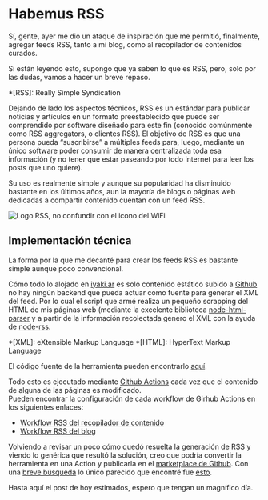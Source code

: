 ﻿# Habemus RSS

Sí, gente, ayer me dio un ataque de inspiración que me permitió, finalmente, agregar feeds RSS, tanto a mi blog, como al recopilador de contenidos curados.

Si están leyendo esto, supongo que ya saben lo que es RSS, pero, solo por las dudas, vamos a hacer un breve repaso.

*[RSS]: Really Simple Syndication

Dejando de lado los aspectos técnicos, RSS es un estándar para publicar noticias y artículos en un formato preestablecido que puede ser comprendido por software diseñado para este fin (conocido comúnmente como RSS aggregators, o clientes RSS). El objetivo de RSS es que una persona pueda “suscribirse” a múltiples feeds para, luego, mediante un único software poder consumir de manera centralizada toda esa información (y no tener que estar paseando por todo internet para leer los posts que uno quiere).

Su uso es realmente simple y aunque su popularidad ha disminuido bastante en los últimos años, aun la mayoría de blogs o páginas web dedicadas a compartir contenido cuentan con un feed RSS.

![Logo RSS, no confundir con el icono del WiFi](/images/posts/rss-logo.png)

## Implementación técnica

La forma por la que me decanté para crear los feeds RSS es bastante simple aunque poco convencional.

Cómo todo lo alojado en [iyaki.ar](https://iyaki.ar) es solo contenido estático subido a [Github](https://github.com/) no hay ningún backend que pueda actuar como fuente para generar el XML del feed. Por lo cual el script que armé realiza un pequeño scrapping del HTML de mis páginas web (mediante la excelente biblioteca [node-html-parser](https://github.com/taoqf/node-html-parser) y a partir de la información recolectada genero el XML con la ayuda de [node-rss](https://github.com/dylang/node-rss).

*[XML]: eXtensible Markup Language
*[HTML]: HyperText Markup Language

El código fuente de la herramienta pueden encontrarlo [aquí](https://github.com/iyaki/iyaki.github.io/tree/main/rss).

Todo esto es ejecutado mediante [Github Actions](https://github.com/features/actions) cada vez que el contenido de alguna de las páginas es modificado.  
Pueden encontrar la configuración de cada workflow de Girhub Actions en los siguientes enlaces:

- [Workflow RSS del recopilador de contenido](https://github.com/iyaki/iyaki.github.io/blob/main/.github/workflows/rss_curated.yml)
- [Workflow RSS del blog](https://github.com/iyaki/iyaki.github.io/blob/main/.github/workflows/rss_blog.yml)

Volviendo a revisar un poco cómo quedó resuelta la generación de RSS y viendo lo genérica que resultó la solución, creo que podría convertir la herramienta en una Action y publicarla en el [marketplace de Github](https://github.com/marketplace). Con una [breve búsqueda](https://github.com/marketplace?type=actions&query=rss+) lo único parecido que encontré fue [esto](https://github.com/marketplace/actions/rssify-any).

Hasta aquí el post de hoy estimados, espero que tengan un magnífico día.
